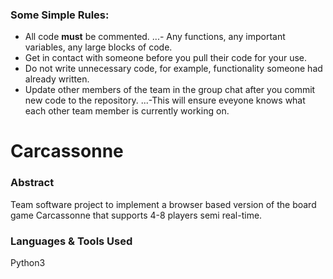### Some Simple Rules:

* All code **must** be commented.
...- Any functions, any important variables, any large blocks of code. 
* Get in contact with someone before you pull their code for your use.
* Do not write unnecessary code, for example, functionality someone had already written. 
* Update other members of the team in the group chat after you commit new code to the repository.
...-This will ensure eveyone knows what each other team member is currently working on.

# Carcassonne

### Abstract

Team software project to implement a browser based version of the board game Carcassonne that supports 4-8 players semi real-time. 

### Languages & Tools Used

Python3
